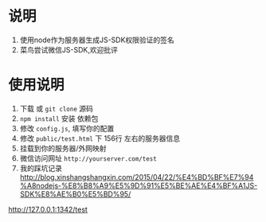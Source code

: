 # 说明
1. 使用node作为服务器生成JS-SDK权限验证的签名
2. 菜鸟尝试微信JS-SDK,欢迎批评

# 使用说明
1. 下载 或 `git clone` 源码
2. `npm install` 安装 依赖包
3. 修改 `config.js`, 填写你的配置
4. 修改 `public/test.html` 下 156行 左右的服务器信息
5. 挂载到你的服务器/外网映射
6. 微信访问网址  `http://yourserver.com/test`
7. 我的踩坑记录 http://blog.xinshangshangxin.com/2015/04/22/%E4%BD%BF%E7%94%A8nodejs-%E8%B8%A9%E5%9D%91%E5%BE%AE%E4%BF%A1JS-SDK%E8%AE%B0%E5%BD%95/

http://127.0.0.1:1342/test